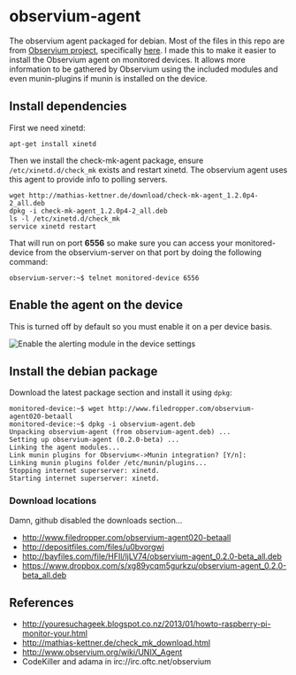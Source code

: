 observium-agent
===============

The observium agent packaged for debian.  Most of the files in this repo are from [Observium project](http://www.observium.org/wiki/Main_Page), specifically [here](http://fisheye.observium.org/browse/Observium/scripts).  I made this to make it easier to install the Observium agent on monitored devices.  It allows more information to be gathered by Observium using the included modules and even munin-plugins if munin is installed on the device.

## Install dependencies

First we need xinetd:

```
apt-get install xinetd
```

Then we install the check-mk-agent package, ensure `/etc/xinetd.d/check_mk` exists and restart xinetd. The observium agent uses this agent to provide info to polling servers.

```
wget http://mathias-kettner.de/download/check-mk-agent_1.2.0p4-2_all.deb
dpkg -i check-mk-agent_1.2.0p4-2_all.deb
ls -l /etc/xinetd.d/check_mk
service xinetd restart
```

That will run on port **6556** so make sure you can access your monitored-device from the observium-server on that port by doing the following command:

```
observium-server:~$ telnet monitored-device 6556
```

## Enable the agent on the device

This is turned off by default so you must enable it on a per device basis.

![Enable the alerting module in the device settings](http://i.imgur.com/sIh0OA6.png)

## Install the debian package

Download the latest package section and install it using `dpkg`:

```
monitored-device:~$ wget http://www.filedropper.com/observium-agent020-betaall
monitored-device:~$ dpkg -i observium-agent.deb
Unpacking observium-agent (from observium-agent.deb) ...
Setting up observium-agent (0.2.0-beta) ...
Linking the agent modules...
Link munin plugins for Observium<->Munin integration? [Y/n]:
Linking munin plugins folder /etc/munin/plugins...
Stopping internet superserver: xinetd.
Starting internet superserver: xinetd.
```

### Download locations

Damn, github disabled the downloads section...

* http://www.filedropper.com/observium-agent020-betaall
* http://depositfiles.com/files/u0bvorgwi
* http://bayfiles.com/file/HFIl/ljLV74/observium-agent_0.2.0-beta_all.deb
* https://www.dropbox.com/s/xg89ycqm5gurkzu/observium-agent_0.2.0-beta_all.deb

## References
* http://youresuchageek.blogspot.co.nz/2013/01/howto-raspberry-pi-monitor-your.html
* http://mathias-kettner.de/check_mk_download.html
* http://www.observium.org/wiki/UNIX_Agent
* CodeKiller and adama in irc://irc.oftc.net/observium
